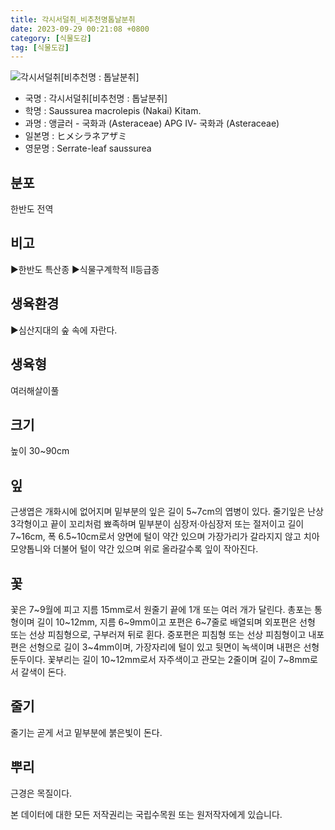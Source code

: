 ```yaml
---
title: 각시서덜취_비추천명톱날분취
date: 2023-09-29 00:21:08 +0800
category: [식물도감]
tag: [식물도감]
---
```




![각시서덜취[비추천명 : 톱날분취]](/fileUpload/plants/basic/Compositae/Saussurea/2852/1_th2.JPG)
- 국명 : 각시서덜취[비추천명 : 톱날분취]
- 학명 : Saussurea macrolepis (Nakai) Kitam.
- 과명 : 앵글러 - 국화과 (Asteraceae) APG Ⅳ- 국화과 (Asteraceae)
- 일본명 : ヒメシラネアザミ
- 영문명 : Serrate-leaf saussurea


## 분포
한반도 전역
## 비고
▶한반도 특산종▶식물구계학적 II등급종
## 생육환경
▶심산지대의 숲 속에 자란다.
## 생육형
여러해살이풀
## 크기
높이 30~90cm
## 잎
근생엽은 개화시에 없어지며 밑부분의 잎은 길이 5~7cm의 엽병이 있다. 줄기잎은 난상 3각형이고 끝이 꼬리처럼 뾰족하며 밑부분이 심장저·아심장저 또는 절저이고 길이 7~16cm, 폭 6.5~10cm로서 양면에 털이 약간 있으며 가장가리가 갈라지지 않고 치아모양톱니와 더불어 털이 약간 있으며 위로 올라갈수록 잎이 작아진다.
## 꽃
꽃은 7~9월에 피고 지름 15mm로서 원줄기 끝에 1개 또는 여러 개가 달린다. 총포는 통형이며 길이 10~12mm, 지름 6~9mm이고 포편은 6~7줄로 배열되며 외포편은 선형 또는 선상 피침형으로, 구부러져 뒤로 휜다. 중포편은 피침형 또는 선상 피침형이고 내포편은 선형으로 길이 3~4mm이며, 가장자리에 털이 있고 뒷면이 녹색이며 내편은 선형 둔두이다. 꽃부리는 길이 10~12mm로서 자주색이고 관모는 2줄이며 길이 7~8mm로서 갈색이 돈다.
## 줄기
줄기는 곧게 서고 밑부분에 붉은빛이 돈다.
## 뿌리
근경은 목질이다.






본 데이터에 대한 모든 저작권리는 국립수목원 또는 원저작자에게 있습니다.
